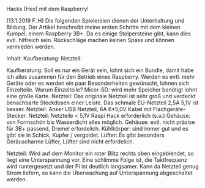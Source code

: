 Hacks (Hex) mit dem Raspberry!

(13.1.2019 F_H) Die folgenden Spielereien dienen der Unterhaltung und Bildung. Der Artikel beschreibt meine ersten Schritte mit dem kleinen Kumpel, einem Raspberry 3B+. Da es einige Stolpersteine gibt, kann dies evtl. hilfreich sein. Rückschläge machen keinen Spass und können vermieden werden.

Inhalt:
Kaufberatung:
Netzteil:

Kaufberatung:
Soll es nur ein Gerät sein, lohnt sich ein Bundle, damit habe ich alles zusammen für den Betrieb eines Raspberry.
Werden es evtl. mehr Geräte oder es werden ein paar Besonderheiten gewünscht, lohnen sich Einzelteile.
Warum Einzelteile?
Micor-SD: wird mehr Speicher benötigt lohnt eine große Karte.
Netzteil: Das originale Netzteil ist sehr groß und verdeckt benachbarte Steckdosen einer Leiste. Das schmale EU-Netzteil 2,5A 5,1V ist besser.
Netzteil: Anker USB Netzteil, 6A 6*5,0V Kabel mit Flachgeräte-Stecker.
Netzteil: Netzteile < 5,1V Raspi Hack erforderlich (s.u.)
Gehäuse: von Formschön bis Wasserdicht alles möglich.
Gehäuse: evtl. nicht präzise für 3B+ passend, Dremel erfordelich.
Kühlkörper: sind immer gut und es gibt sie in Schick, Kupfer / vergoldet.
Lüfter: Es gibt besonders Geräuscharme Lüfter, Lüfter sind nicht erfordelich.

Netzteil:
Wird auf dem Monitor ein roter Blitz rechts oben eingeblendet, so liegt eine Unterspannung vor. Eine schlimme Folge ist, die Taktfrequenz wird runtergesetzt und der Pi ist deutlich langsamer.
Kann da Netzteil genug Strom liefern, so kann die Überwachung auf Unterspannung abgeschaltet werden.